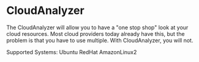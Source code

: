 # CloudAnalyzer
The CloudAnalyzer will allow you to have a "one stop shop" look at your cloud resources. Most cloud providers today already have this, but the problem is that you have to use multiple. With CloudAnalyzer, you will not. 

Supported Systems:
Ubuntu
RedHat
AmazonLinux2
